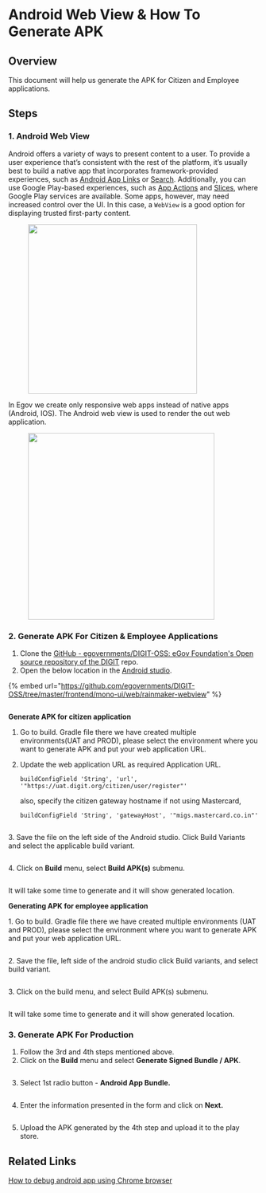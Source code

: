 # Android Web View & How To Generate APK

## Overview

This document will help us generate the APK for Citizen and Employee applications.

## Steps

### 1. Android Web View <a href="#id-1.-android-web-view" id="id-1.-android-web-view"></a>

Android offers a variety of ways to present content to a user. To provide a user experience that’s consistent with the rest of the platform, it’s usually best to build a native app that incorporates framework-provided experiences, such as [Android App Links](https://developer.android.com/training/app-links) or [Search](https://developer.android.com/guide/topics/search). Additionally, you can use Google Play-based experiences, such as [App Actions](https://developer.android.com/guide/actions) and [Slices](https://developer.android.com/guide/slices), where Google Play services are available. Some apps, however, may need increased control over the UI. In this case, a `WebView` is a good option for displaying trusted first-party content.

<div align="left">

<figure><img src="../../../.gitbook/assets/figure1.png" alt="" width="340"><figcaption></figcaption></figure>

</div>

In Egov we create only responsive web apps instead of native apps (Android, IOS). The Android web view is used to render the out web application.

<div align="left">

<figure><img src="../../../.gitbook/assets/Screenshot_2023-12-18-11-27-42-71_9751719c52650ee4605aed3597f307d8.jpg" alt="" width="375"><figcaption></figcaption></figure>

</div>

### 2. Generate APK For Citizen & Employee Applications <a href="#id-2.-how-to-generate-apk-for-citizen-and-employee-application" id="id-2.-how-to-generate-apk-for-citizen-and-employee-application"></a>

1. Clone the [GitHub - egovernments/DIGIT-OSS: eGov Foundation's Open source repository of the DIGIT](https://github.com/egovernments/DIGIT-OSS) repo.
2. Open the below location in the [Android studio](https://developer.android.com/studio).

{% embed url="https://github.com/egovernments/DIGIT-OSS/tree/master/frontend/mono-ui/web/rainmaker-webview" %}

<figure><img src="../../../.gitbook/assets/Screenshot 2023-12-18 at 11.31.54 AM.png" alt=""><figcaption></figcaption></figure>

**Generate APK for citizen application**

1. Go to build. Gradle file there we have created multiple environments(UAT and PROD), please select the environment where you want to generate APK and put your web application URL.
2.  Update the web application URL as required Application URL.

    `buildConfigField 'String', 'url', '"https://uat.digit.org/citizen/user/register"'`

    also, specify the citizen gateway hostname if not using Mastercard,

    `buildConfigField 'String', 'gatewayHost', '"migs.mastercard.co.in"'`

<figure><img src="../../../.gitbook/assets/Screenshot 2023-12-18 at 11.35.46 AM.png" alt=""><figcaption></figcaption></figure>

3\. Save the file on the left side of the Android studio. Click Build Variants and select the applicable build variant.

<figure><img src="../../../.gitbook/assets/Screenshot 2023-12-18 at 11.37.35 AM.png" alt=""><figcaption></figcaption></figure>

4\. Click on **Build** menu, select **Build APK(s)** submenu.

<figure><img src="../../../.gitbook/assets/Screenshot 2023-12-18 at 11.38.42 AM.png" alt=""><figcaption></figcaption></figure>

It will take some time to generate and it will show generated location.

**Generating APK for employee application**

1\. Go to build. Gradle file there we have created multiple environments (UAT and PROD), please select the environment where you want to generate APK and put your web application URL.

<figure><img src="../../../.gitbook/assets/Screenshot 2023-12-18 at 11.37.35 AM.png" alt=""><figcaption></figcaption></figure>

2\. Save the file, left side of the android studio click Build variants, and select build variant.

<figure><img src="../../../.gitbook/assets/figure9.png" alt=""><figcaption></figcaption></figure>

3\. Click on the build menu, and select Build APK(s) submenu.

<figure><img src="../../../.gitbook/assets/figure11.png" alt=""><figcaption></figcaption></figure>

It will take some time to generate and it will show generated location.

### 3. Generate APK For Production <a href="#id-3.-generating-apk-for-production" id="id-3.-generating-apk-for-production"></a>

1. Follow the 3rd and 4th steps mentioned above.
2. Click on the **Build** menu and select **Generate Signed Bundle / APK**.

<figure><img src="../../../.gitbook/assets/figure10.png" alt=""><figcaption></figcaption></figure>

3. Select 1st radio button - **Android App Bundle.**

<figure><img src="../../../.gitbook/assets/figure12.png" alt=""><figcaption></figcaption></figure>

4. Enter the information presented in the form and click on **Next.**

<figure><img src="../../../.gitbook/assets/figure13.png" alt=""><figcaption></figcaption></figure>

5. Upload the APK generated by the 4th step and upload it to the play store.

## Related Links

[How to debug android app using Chrome browser](faqs/debug-android-app-using-chrome-browser.md)
